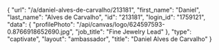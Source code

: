 {
    "url": "\/a\/daniel-alves-de-carvalho\/213181",
    "first_name": "Daniel",
    "last_name": "Alves de Carvalho",
    "id": "213181",
    "login_id": "1759121",
    "data": {
        "profilePhoto": "\/api\/canvas\/logo\/624597593-0.8766918652690.jpg",
        "job_title": "Fine Jewelry Lead"
    },
    "type": "captivate",
    "layout": "ambassador",
    "title": "Daniel Alves de Carvalho"
}